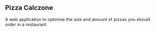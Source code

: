 ## Pizza Calczone
A web application to optimise the size and amount of pizzas you should order in a restaurant.
